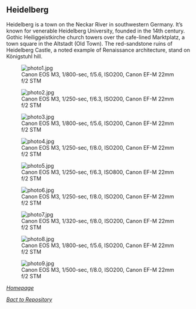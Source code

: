 ## Heidelberg

Heidelberg is a town on the Neckar River in southwestern Germany. It’s known for venerable Heidelberg University, founded in the 14th century. Gothic Heiliggeistkirche church towers over the cafe-lined Marktplatz, a town square in the Altstadt (Old Town). The red-sandstone ruins of Heidelberg Castle, a noted example of Renaissance architecture, stand on Königstuhl hill.

<link rel='stylesheet' href='/Shutter101/css/photo-tile.css'>
<div class='gallery'>
	<figure>
		<img src='/Shutter101/photos/Heidelberg/img/photo1.jpg' alt='photo1.jpg'>
		<figcaption>Canon EOS M3, 1/800-sec, f/5.6, ISO200, Canon EF-M 22mm f/2 STM</figcaption>
	</figure>
	<figure>
		<img src='/Shutter101/photos/Heidelberg/img/photo2.jpg' alt='photo2.jpg'>
		<figcaption>Canon EOS M3, 1/250-sec, f/6.3, ISO200, Canon EF-M 22mm f/2 STM</figcaption>
	</figure>
	<figure>
		<img src='/Shutter101/photos/Heidelberg/img/photo3.jpg' alt='photo3.jpg'>
		<figcaption>Canon EOS M3, 1/800-sec, f/5.6, ISO200, Canon EF-M 22mm f/2 STM</figcaption>
	</figure>
	<figure>
		<img src='/Shutter101/photos/Heidelberg/img/photo4.jpg' alt='photo4.jpg'>
		<figcaption>Canon EOS M3, 1/250-sec, f/8.0, ISO200, Canon EF-M 22mm f/2 STM</figcaption>
	</figure>
	<figure>
		<img src='/Shutter101/photos/Heidelberg/img/photo5.jpg' alt='photo5.jpg'>
		<figcaption>Canon EOS M3, 1/250-sec, f/6.3, ISO800, Canon EF-M 22mm f/2 STM</figcaption>
	</figure>
	<figure>
		<img src='/Shutter101/photos/Heidelberg/img/photo6.jpg' alt='photo6.jpg'>
		<figcaption>Canon EOS M3, 1/250-sec, f/8.0, ISO200, Canon EF-M 22mm f/2 STM</figcaption>
	</figure>
	<figure>
		<img src='/Shutter101/photos/Heidelberg/img/photo7.jpg' alt='photo7.jpg'>
		<figcaption>Canon EOS M3, 1/320-sec, f/8.0, ISO200, Canon EF-M 22mm f/2 STM</figcaption>
	</figure>
	<figure>
		<img src='/Shutter101/photos/Heidelberg/img/photo8.jpg' alt='photo8.jpg'>
		<figcaption>Canon EOS M3, 1/800-sec, f/5.6, ISO200, Canon EF-M 22mm f/2 STM</figcaption>
	</figure>
	<figure>
		<img src='/Shutter101/photos/Heidelberg/img/photo9.jpg' alt='photo9.jpg'>
		<figcaption>Canon EOS M3, 1/500-sec, f/8.0, ISO200, Canon EF-M 22mm f/2 STM</figcaption>
	</figure>
</div>


*[Homepage](https://23w-gbac.github.io/Shutter101/)*

*[Bact to Repository](https://github.com/23W-GBAC/Shutter101/tree/main)*
